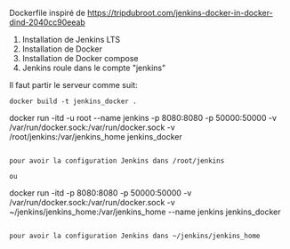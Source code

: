 Dockerfile inspiré de https://tripdubroot.com/jenkins-docker-in-docker-dind-2040cc90eeab

1. Installation de Jenkins LTS
2. Installation de Docker
3. Installation de Docker compose
4. Jenkins roule dans le compte "jenkins"

Il faut partir le serveur comme suit:

```
docker build -t jenkins_docker .

```
docker run -itd -u root --name jenkins -p 8080:8080 -p 50000:50000 -v /var/run/docker.sock:/var/run/docker.sock -v /root/jenkins:/var/jenkins_home jenkins_docker
```

pour avoir la configuration Jenkins dans /root/jenkins

ou

```
docker run -itd -p 8080:8080 -p 50000:50000 -v /var/run/docker.sock:/var/run/docker.sock -v ~/jenkins/jenkins_home:/var/jenkins_home --name jenkins jenkins_docker
```

pour avoir la configuration Jenkins dans ~/jenkins/jenkins_home
